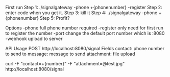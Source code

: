 First run
Step 1: ./signalgateway -phone +{phonenumber} -register
Step 2: enter code when you get it.
Step 3: kill it
Step 4: ./signalgateway -phone +{phonenumber}
Step 5: Profit?

Options
-phone full phone number required
-register only need for first run to register the number
-port change the default port number which is :8080
-webhook upload to server

API Usage
POST http://localhost:8080/signal
	Fields
	contact: phone number to send to
	message: message to send
	attachment: file upload

curl -F "contact=+{number}" -F "attachment=@test.jpg" http://localhost:8080/signal
